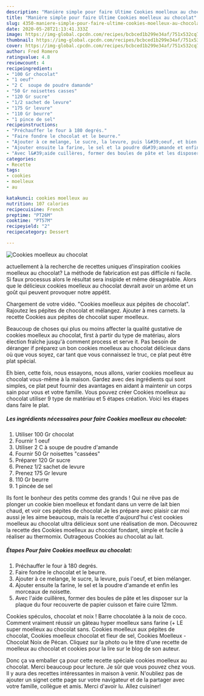 ```yaml
---
description: "Manière simple pour faire Ultime Cookies moelleux au chocolat"
title: "Manière simple pour faire Ultime Cookies moelleux au chocolat"
slug: 4350-maniere-simple-pour-faire-ultime-cookies-moelleux-au-chocolat
date: 2020-05-28T21:13:41.333Z
image: https://img-global.cpcdn.com/recipes/bcbced1b299e34af/751x532cq70/cookies-moelleux-au-chocolat-photo-principale-de-la-recette.jpg
thumbnail: https://img-global.cpcdn.com/recipes/bcbced1b299e34af/751x532cq70/cookies-moelleux-au-chocolat-photo-principale-de-la-recette.jpg
cover: https://img-global.cpcdn.com/recipes/bcbced1b299e34af/751x532cq70/cookies-moelleux-au-chocolat-photo-principale-de-la-recette.jpg
author: Fred Romero
ratingvalue: 4.8
reviewcount: 4
recipeingredient:
- "100 Gr chocolat"
- "1 oeuf"
- "2 C  soupe de poudre damande"
- "50 Gr noisettes casses"
- "120 Gr sucre"
- "1/2 sachet de levure"
- "175 Gr levure"
- "110 Gr beurre"
- "1 pince de sel"
recipeinstructions:
- "Préchauffer le four à 180 degrés."
- "Faire fondre le chocolat et le beurre."
- "Ajouter à ce melange, le sucre, la levure, puis l&#39;oeuf, et bien mélanger."
- "Ajouter ensuite la farine, le sel et la poudre d&#39;amande et enfin les morceaux de noisette."
- "Avec l&#39;aide cuillères, former des boules de pâte et les disposer sur la plaque du four recouverte de papier cuisson et faire cuire 12mm."
categories:
- Recette
tags:
- cookies
- moelleux
- au

katakunci: cookies moelleux au 
nutrition: 107 calories
recipecuisine: French
preptime: "PT26M"
cooktime: "PT57M"
recipeyield: "2"
recipecategory: Dessert

---
```



![Cookies moelleux au chocolat](https://img-global.cpcdn.com/recipes/bcbced1b299e34af/751x532cq70/cookies-moelleux-au-chocolat-photo-principale-de-la-recette.jpg)

actuellement à la recherche de recettes uniques d'inspiration cookies moelleux au chocolat? La méthode de fabrication est pas difficile ni facile. Si faux processus alors le résultat sera insipide et même désagréable. Alors que le délicieux cookies moelleux au chocolat devrait avoir un arôme et un goût qui peuvent provoquer notre appétit.

Chargement de votre vidéo. &#34;Cookies moelleux aux pépites de chocolat&#34;. Rajoutez les pépites de chocolat et mélangez. Ajouter à mes carnets. la recette Cookies aux pépites de chocolat super moelleux.

Beaucoup de choses qui plus ou moins affecter la qualité gustative de cookies moelleux au chocolat, first à partir du type de matériau, alors élection fraîche jusqu'à comment process et serve it. Pas besoin de déranger if préparez un bon cookies moelleux au chocolat délicieux dans où que vous soyez, car tant que vous connaissez le truc, ce plat peut être plat spécial.


Eh bien, cette fois, nous essayons, nous allons, varier cookies moelleux au chocolat vous-même à la maison. Gardez avec des ingrédients qui sont simples, ce plat peut fournir des avantages en aidant à maintenir un corps sain pour vous et votre famille. Vous pouvez créer Cookies moelleux au chocolat utiliser 9 type de matériau et 5 étapes création. Voici les étapes dans faire le plat.

<!--inarticleads1-->

##### Les ingrédients nécessaires pour faire Cookies moelleux au chocolat:

1. Utiliser 100 Gr chocolat
1. Fournir 1 oeuf
1. Utiliser 2 C à soupe de poudre d&#39;amande
1. Fournir 50 Gr noisettes &#34;cassées&#34;
1. Préparer 120 Gr sucre
1. Prenez 1/2 sachet de levure
1. Prenez 175 Gr levure
1.  110 Gr beurre
1.  1 pincée de sel


Ils font le bonheur des petits comme des grands ! Qui ne rêve pas de plonger un cookie bien moelleux et fondant dans un verre de lait bien chaud, et voir ces pépites de chocolat Je les prépare avec plaisir car moi aussi je les aime beaucoup, mais la recette d&#39;aujourd&#39;hui c&#39;est cookies moelleux au chocolat ultra délicieux sont une réalisation de mon. Découvrez la recette des Cookies moelleux au chocolat fondant, simple et facile à réaliser au thermomix. Outrageous Cookies au chocolat au lait. 

<!--inarticleads2-->

##### Étapes Pour faire Cookies moelleux au chocolat:

1. Préchauffer le four à 180 degrés.
1. Faire fondre le chocolat et le beurre.
1. Ajouter à ce melange, le sucre, la levure, puis l&#39;oeuf, et bien mélanger.
1. Ajouter ensuite la farine, le sel et la poudre d&#39;amande et enfin les morceaux de noisette.
1. Avec l&#39;aide cuillères, former des boules de pâte et les disposer sur la plaque du four recouverte de papier cuisson et faire cuire 12mm.


Cookies spéculos, chocolat et noix ! Barre chocolatée à la noix de coco. Comment vraiment réussir un gâteau hyper moelleux sans farine (+ LE super moelleux au chocolat sans. Cookies moelleux aux pépites de chocolat, Cookies moelleux chocolat et fleur de sel, Cookies Moelleux - Chocolat Noix de Pécan. Cliquez sur la photo ou le titre d&#39;une recette de moelleux au chocolat et cookies pour la lire sur le blog de son auteur. 


Donc ça va emballer ça pour cette recette spéciale cookies moelleux au chocolat. Merci beaucoup pour lecture. Je sûr que vous pouvez chez vous. Il y aura des recettes  intéressantes in maison à venir. N'oubliez pas de ajouter un signet cette page sur votre navigateur et de la partager avec votre famille, collègue et amis. Merci d'avoir lu. Allez cuisiner!
